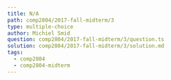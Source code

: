 ```yaml
---
title: N/A
path: comp2804/2017-fall-midterm/3
type: multiple-choice
author: Michiel Smid
question: comp2804/2017-fall-midterm/3/question.ts
solution: comp2804/2017-fall-midterm/3/solution.md
tags:
  - comp2804
  - comp2804-midterm
---
```

